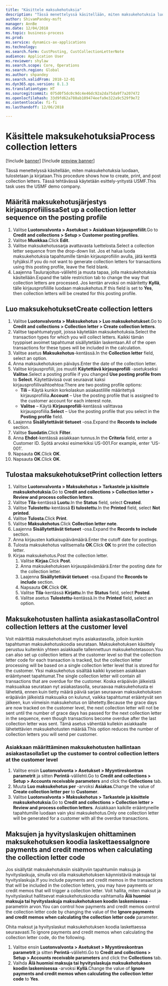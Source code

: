 ```yaml
--- 
title: "Käsittele maksukehotuksia"
description: "Tässä menettelyssä käsitellään, miten maksukehotuksia luodaan, tulostetaan ja kirjataan."
author: ShivamPandey-msft
manager: AnnBe
ms.date: 12/04/2018
ms.topic: business-process
ms.prod: 
ms.service: dynamics-ax-applications
ms.technology: 
ms.search.form: CustPosting, CustCollectionLetterNote
audience: Application User
ms.reviewer: shylaw
ms.search.scope: Core, Operations
ms.search.region: Global
ms.author: shpandey
ms.search.validFrom: 2018-12-01
ms.dyn365.ops.version: 8.1.3
ms.translationtype: HT
ms.sourcegitcommit: 075d0f5dc0c9dc4e46dc92a2da75da9f7a207472
ms.openlocfilehash: 33d9fd62a780ab109474eefa9e322a9c529f9e72
ms.contentlocale: fi-fi
ms.lasthandoff: 12/06/2018

---
```

# <a name="process-collection-letters"></a><span data-ttu-id="5836d-103">Käsittele maksukehotuksia</span><span class="sxs-lookup"><span data-stu-id="5836d-103">Process collection letters</span></span>

[!include [banner](../../includes/banner.md)]
[!include [preview banner](../../includes/preview-banner.md)]

<span data-ttu-id="5836d-104">Tässä menettelyssä käsitellään, miten maksukehotuksia luodaan, tulostetaan ja kirjataan.</span><span class="sxs-lookup"><span data-stu-id="5836d-104">This procedure shows how to create, print, and post collection letters.</span></span> <span data-ttu-id="5836d-105">Tässä tehtävässä käytetään esittely-yritystä USMF.</span><span class="sxs-lookup"><span data-stu-id="5836d-105">This task uses the USMF demo company.</span></span>

## <a name="set-up-a-collection-letter-sequence-on-the-posting-profile"></a><span data-ttu-id="5836d-106">Määritä maksukehotusjärjestys kirjausprofiilissa</span><span class="sxs-lookup"><span data-stu-id="5836d-106">Set up a collection letter sequence on the posting profile</span></span>
1. <span data-ttu-id="5836d-107">Valitse **Luotonvalvonta > Asetukset > Asiakkaan kirjausprofiilit**.</span><span class="sxs-lookup"><span data-stu-id="5836d-107">Go to **Credit and collections > Setup > Customer posting profiles**.</span></span>
2. <span data-ttu-id="5836d-108">Valitse **Muokkaa**.</span><span class="sxs-lookup"><span data-stu-id="5836d-108">Click **Edit**.</span></span>
3. <span data-ttu-id="5836d-109">Valitse maksukehotussarja avattavasta luettelosta.</span><span class="sxs-lookup"><span data-stu-id="5836d-109">Select a collection letter sequence from the drop-down list.</span></span> <span data-ttu-id="5836d-110">Jos et halua luoda maksukehotuksia tapahtumille tämän kirjausprofiilin avulla, jätä kenttä tyhjäksi.</span><span class="sxs-lookup"><span data-stu-id="5836d-110">If you do not want to generate collection letters for transactions using this posting profile, leave the field blank.</span></span>  
4. <span data-ttu-id="5836d-111">Laajenna Taulurajoitus-välilehti ja muuta tapaa, jolla maksukehotuksia käsitellään.</span><span class="sxs-lookup"><span data-stu-id="5836d-111">Expand the table restriction tab to change the way that collection letters are processed.</span></span> <span data-ttu-id="5836d-112">Jos kentän arvoksi on määritetty **Kyllä**, tälle kirjausprofiilille luodaan maksukehotus.</span><span class="sxs-lookup"><span data-stu-id="5836d-112">If this field is set to **Yes**, then collection letters will be created for this posting profile.</span></span>  

## <a name="create-collection-letters"></a><span data-ttu-id="5836d-113">Luo maksukehotukset</span><span class="sxs-lookup"><span data-stu-id="5836d-113">Create collection letters</span></span>
1. <span data-ttu-id="5836d-114">Valitse **Luotonvalvonta > Maksukehotus > Luo maksukehotukset**.</span><span class="sxs-lookup"><span data-stu-id="5836d-114">Go to **Credit and collections > Collection letter > Create collection letters**.</span></span>
2. <span data-ttu-id="5836d-115">Valitse tapahtumatyypit, joissa käytetään maksukehotuksia.</span><span class="sxs-lookup"><span data-stu-id="5836d-115">Select the transaction types for which you will collect letters.</span></span> <span data-ttu-id="5836d-116">Kaikki tämän tyyppiset avoimet tapahtumat sisällytetään laskentaan.</span><span class="sxs-lookup"><span data-stu-id="5836d-116">All of the open transactions for these types will be included in the calculation.</span></span>  
2. <span data-ttu-id="5836d-117">Valitse asetus **Maksukehotus**-kentässä.</span><span class="sxs-lookup"><span data-stu-id="5836d-117">In the **Collection letter** field, select an option.</span></span>
3. <span data-ttu-id="5836d-118">Anna maksukehotuksen päiväys.</span><span class="sxs-lookup"><span data-stu-id="5836d-118">Enter the date of the collection letter.</span></span>
4. <span data-ttu-id="5836d-119">Valitse kirjausprofiili, jos muutit **Käytettävä kirjausprofiili** -asetukseksi **Valitse**.</span><span class="sxs-lookup"><span data-stu-id="5836d-119">Select a posting profile if you changed **Use posting profile from** to **Select**.</span></span> <span data-ttu-id="5836d-120">Käytettävissä ovat seuraavat kaksi kirjausprofiilivaihtoehtoa:</span><span class="sxs-lookup"><span data-stu-id="5836d-120">There are two posting profile options:</span></span>   
   - <span data-ttu-id="5836d-121">**Tili** – Käytä kunkin korkolaskun asiakastilille määritettyä kirjausprofiilia.</span><span class="sxs-lookup"><span data-stu-id="5836d-121">**Account** – Use the posting profile that is assigned to the customer account for each interest note.</span></span>   
   - <span data-ttu-id="5836d-122">**Valitse** – Käytä **Kirjausprofiili**-kentässä valittavaa kirjausprofiilia.</span><span class="sxs-lookup"><span data-stu-id="5836d-122">**Select** – Use the posting profile that you select in the **Posting profile** field.</span></span>  
5. <span data-ttu-id="5836d-123">Laajenna **Sisällytettävät tietueet** -osa.</span><span class="sxs-lookup"><span data-stu-id="5836d-123">Expand the **Records to include** section.</span></span>
6. <span data-ttu-id="5836d-124">Valitse **Suodatin**.</span><span class="sxs-lookup"><span data-stu-id="5836d-124">Click **Filter**.</span></span>
7. <span data-ttu-id="5836d-125">Anna **Ehdot**-kentässä asiakkaan tunnus.</span><span class="sxs-lookup"><span data-stu-id="5836d-125">In the **Criteria** field, enter a Customer ID.</span></span> <span data-ttu-id="5836d-126">Syötä arvoksi esimerkiksi US-001.</span><span class="sxs-lookup"><span data-stu-id="5836d-126">For example, enter 'US-001'.</span></span>
8. <span data-ttu-id="5836d-127">Napsauta **OK**.</span><span class="sxs-lookup"><span data-stu-id="5836d-127">Click **OK**.</span></span>
9. <span data-ttu-id="5836d-128">Napsauta **OK**.</span><span class="sxs-lookup"><span data-stu-id="5836d-128">Click **OK**.</span></span>

## <a name="print-collection-letters"></a><span data-ttu-id="5836d-129">Tulostaa maksukehotukset</span><span class="sxs-lookup"><span data-stu-id="5836d-129">Print collection letters</span></span>
1. <span data-ttu-id="5836d-130">Valitse **Luotonvalvonta > Maksukehotus > Tarkastele ja käsittele maksukehotuksia**.</span><span class="sxs-lookup"><span data-stu-id="5836d-130">Go to **Credit and collections > Collection letter > Review and process collection letters**.</span></span>
2. <span data-ttu-id="5836d-131">Valitse **Tila**-kentässä **Luotu**.</span><span class="sxs-lookup"><span data-stu-id="5836d-131">In the **Status** field, select **Created**.</span></span>
3. <span data-ttu-id="5836d-132">Valitse **Tulostettu**-kentässä **Ei tulostettu**.</span><span class="sxs-lookup"><span data-stu-id="5836d-132">In the **Printed** field, select **Not printed**.</span></span>
4. <span data-ttu-id="5836d-133">Valitse **Tulosta**.</span><span class="sxs-lookup"><span data-stu-id="5836d-133">Click **Print**.</span></span>
5. <span data-ttu-id="5836d-134">Valitse **Maksukehotus**.</span><span class="sxs-lookup"><span data-stu-id="5836d-134">Click **Collection letter note**.</span></span>
6. <span data-ttu-id="5836d-135">Laajenna **Sisällytettävät tietueet** -osa.</span><span class="sxs-lookup"><span data-stu-id="5836d-135">Expand the **Records to include** section.</span></span>
7. <span data-ttu-id="5836d-136">Anna kirjausten katkaisupäivämäärä.</span><span class="sxs-lookup"><span data-stu-id="5836d-136">Enter the cutoff date for postings.</span></span>
8. <span data-ttu-id="5836d-137">Tulosta maksukehotus valitsemalla **OK**.</span><span class="sxs-lookup"><span data-stu-id="5836d-137">Click **OK** to print the collection letter.</span></span>
9. <span data-ttu-id="5836d-138">Kirjaa maksukehotus.</span><span class="sxs-lookup"><span data-stu-id="5836d-138">Post the collection letter.</span></span>
   1. <span data-ttu-id="5836d-139">Valitse **Kirjaa**.</span><span class="sxs-lookup"><span data-stu-id="5836d-139">Click **Post**.</span></span>
   2. <span data-ttu-id="5836d-140">Anna maksukehotuksen kirjauspäivämäärä.</span><span class="sxs-lookup"><span data-stu-id="5836d-140">Enter the posting date for the collection letter.</span></span>
   3. <span data-ttu-id="5836d-141">Laajenna **Sisällytettävät tietueet** -osa.</span><span class="sxs-lookup"><span data-stu-id="5836d-141">Expand the **Records to include** section.</span></span>
   4. <span data-ttu-id="5836d-142">Napsauta **OK**.</span><span class="sxs-lookup"><span data-stu-id="5836d-142">Click **OK**.</span></span>
   5. <span data-ttu-id="5836d-143">Valitse **Tila**-kentässä **Kirjattu**.</span><span class="sxs-lookup"><span data-stu-id="5836d-143">In the **Status** field, select **Posted**.</span></span>
   6. <span data-ttu-id="5836d-144">Valitse asetus **Tulostettu**-kentässä.</span><span class="sxs-lookup"><span data-stu-id="5836d-144">In the **Printed** field, select an option.</span></span>

## <a name="control-collection-letters-at-the-customer-level"></a><span data-ttu-id="5836d-145">Maksukehotusten hallinta asiakastasolla</span><span class="sxs-lookup"><span data-stu-id="5836d-145">Control collection letters at the customer level</span></span>
<span data-ttu-id="5836d-146">Voit määrittää maksukehotukset myös asiakastasolla, jolloin kunkin tapahtuman maksukehotuskoodia seurataan. Maksukehotuksen käsittely perustuu kuitenkin yhteen asiakkaalle tallennettuun maksukehotetasoon.</span><span class="sxs-lookup"><span data-stu-id="5836d-146">You can also set up collection letters at the customer level so that the collection letter code for each transaction is tracked, but the collection letter processing will be based on a single collection letter level that is stored for the customer.</span></span> <span data-ttu-id="5836d-147">Yksi maksukehotus sisältää kaikki kyseisen asiakkaan erääntyneet tapahtumat.</span><span class="sxs-lookup"><span data-stu-id="5836d-147">The single collection letter will contain all transactions that are overdue for the customer.</span></span> <span data-ttu-id="5836d-148">Koska eräpäivän jälkeistä maksuaikaa seurataan nyt asiakastasolla, seuraavaa maksukehotusta ei lähetetä, ennen kuin tietty määrä päiviä sarjan seuraavan maksukehotuksen eräpäivän jälkeistä maksuaika on kulunut, vaikka tapahtumat erääntyvät sen jälkeen, kun viimeisin maksukehotus on lähetetty.</span><span class="sxs-lookup"><span data-stu-id="5836d-148">Because the grace days are now tracked on the customer level, the next collection letter will not be sent until the number of grace days has passed for the next collection letter in the sequence, even though transactions become overdue after the last collection letter was sent.</span></span> <span data-ttu-id="5836d-149">Tämä asetus vähentää kullekin asiakkaalle lähetettävien maksukehotusten määrää.</span><span class="sxs-lookup"><span data-stu-id="5836d-149">This option reduces the number of collection letters you will send per customer.</span></span> 

### <a name="set-up-the-customer-to-control-collection-letters-at-the-customer-level"></a><span data-ttu-id="5836d-150">Asiakkaan määrittäminen maksukehotusten hallintaan asiakastasolla</span><span class="sxs-lookup"><span data-stu-id="5836d-150">Set up the customer to control collection letters at the customer level</span></span>
1.  <span data-ttu-id="5836d-151">Valitse ensin **Luotonvalvonta > Asetukset > Myyntireskontran parametrit** ja sitten **Perintä**-välilehti.</span><span class="sxs-lookup"><span data-stu-id="5836d-151">Go to **Credit and collections > Setup > Accounts receivable parameters** and click the **Collections** tab.</span></span> 
2.  <span data-ttu-id="5836d-152">Muuta **Luo maksukehotus per** -arvoksi **Asiakas**.</span><span class="sxs-lookup"><span data-stu-id="5836d-152">Change the value of **Create collection letter per** to **Customer**.</span></span> 
3.  <span data-ttu-id="5836d-153">Valitse **Luotonvalvonta > Maksukehotus > Tarkastele ja käsittele maksukehotuksia**.</span><span class="sxs-lookup"><span data-stu-id="5836d-153">Go to **Credit and collections > Collection letter > Review and process collection letters**.</span></span> <span data-ttu-id="5836d-154">Asiakkaan kaikille erääntyneille tapahtumille luodaan vain yksi maksukehotus.</span><span class="sxs-lookup"><span data-stu-id="5836d-154">Only one collection letter will be generated for a customer with all the overdue transactions.</span></span>

## <a name="ignore-payments-and-credit-memos-when-calculating-the-collection-letter-code"></a><span data-ttu-id="5836d-155">Maksujen ja hyvityslaskujen ohittaminen maksukehotuksen koodia laskettaessa</span><span class="sxs-lookup"><span data-stu-id="5836d-155">Ignore payments and credit memos when calculating the collection letter code</span></span>
<span data-ttu-id="5836d-156">Jos sisällytät maksukehotuksiin sisältyviin tapahtumiin maksuja ja hyvityslaskuja, sinulla voi olla maksukehotuksen käynnistäviä maksuja tai hyvityslaskuja.</span><span class="sxs-lookup"><span data-stu-id="5836d-156">If you include payments and credit memos in the transactions that will be included in the collection letters, you may have payments or credit memos that will trigger a collection letter.</span></span> <span data-ttu-id="5836d-157">Voit hallita, miten maksut ja hyvityslaskut hallitsevat maksukehotuskoodia vaihtamalla **Älä huomioi maksuja tai hyvityslaskuja maksukehotuksen koodin laskemisessa** -parametrin arvon.</span><span class="sxs-lookup"><span data-stu-id="5836d-157">You can control how payments and credit memos control the collection letter code by changing the value of the **Ignore payments and credit memos when calculating the collection letter code** parameter.</span></span> 

<span data-ttu-id="5836d-158">Ohita maksut ja hyvityslaskut maksukehotuksen koodia laskettaessa seuraavasti.</span><span class="sxs-lookup"><span data-stu-id="5836d-158">To ignore payments and credit memos when calculating the collection letter code, do the following.</span></span>
1. <span data-ttu-id="5836d-159">Valitse ensin **Luotonvalvonta > Asetukset > Myyntireskontran parametrit** ja sitten **Perintä**-välilehti.</span><span class="sxs-lookup"><span data-stu-id="5836d-159">Go to **Credit and collections > Setup > Accounts receivable parameters** and click the **Collections** tab.</span></span> 
2. <span data-ttu-id="5836d-160">Vaihda **Älä huomioi maksuja tai hyvityslaskuja maksukehotuksen koodin laskemisessa** -arvoksi **Kyllä**.</span><span class="sxs-lookup"><span data-stu-id="5836d-160">Change the value of **Ignore payments and credit memos when calculating the collection letter code** to **Yes**.</span></span>

